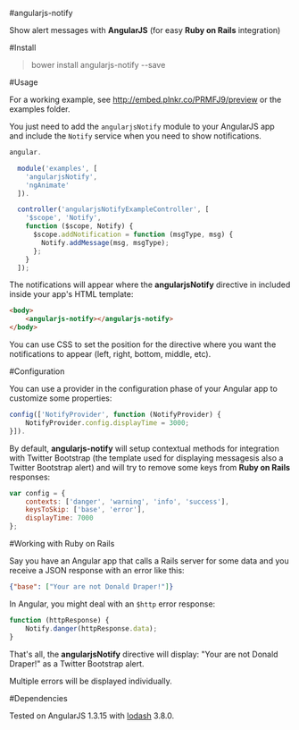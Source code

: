 #angularjs-notify

Show alert messages with **AngularJS** (for easy **Ruby on Rails** integration)

#Install

> bower install angularjs-notify --save

#Usage

For a working example, see http://embed.plnkr.co/PRMFJ9/preview or the examples folder.

You just need to add the `angularjsNotify` module to your AngularJS app and include the
`Notify` service when you need to show notifications.

```js
angular.

  module('examples', [
    'angularjsNotify',
    'ngAnimate'
  ]).

  controller('angularjsNotifyExampleController', [
    '$scope', 'Notify',
    function ($scope, Notify) {
      $scope.addNotification = function (msgType, msg) {
        Notify.addMessage(msg, msgType);
      };
    }
  ]);
```

The notifications will appear where the **angularjsNotify** directive in included inside your
app's HTML template:

```html
<body>
    <angularjs-notify></angularjs-notify>
</body>
```

You can use CSS to set the position for the directive where you want the notifications to appear
(left, right, bottom, middle, etc).

#Configuration

You can use a provider in the configuration phase of your Angular app to customize some properties:

```js
config(['NotifyProvider', function (NotifyProvider) {
    NotifyProvider.config.displayTime = 3000;
}]).
```

By default, **angularjs-notify** will setup contextual methods for integration with Twitter
Bootstrap (the template used for displaying messagesis also a Twitter Bootstrap alert) and will try
to remove some keys from **Ruby on Rails** responses:

```js
var config = {
    contexts: ['danger', 'warning', 'info', 'success'],
    keysToSkip: ['base', 'error'],
    displayTime: 7000
};
```

#Working with Ruby on Rails

Say you have an Angular app that calls a Rails server for some data and you receive a JSON response
with an error like this:

```json
{"base": ["Your are not Donald Draper!"]}
```

In Angular, you might deal with an `$http` error response:

```js
function (httpResponse) {
    Notify.danger(httpResponse.data);
}
```

That's all, the **angularjsNotify** directive will display: "Your are not Donald Draper!" as a
Twitter Bootstrap alert.

Multiple errors will be displayed individually.

#Dependencies

Tested on AngularJS 1.3.15 with [lodash](https://lodash.com/) 3.8.0.

